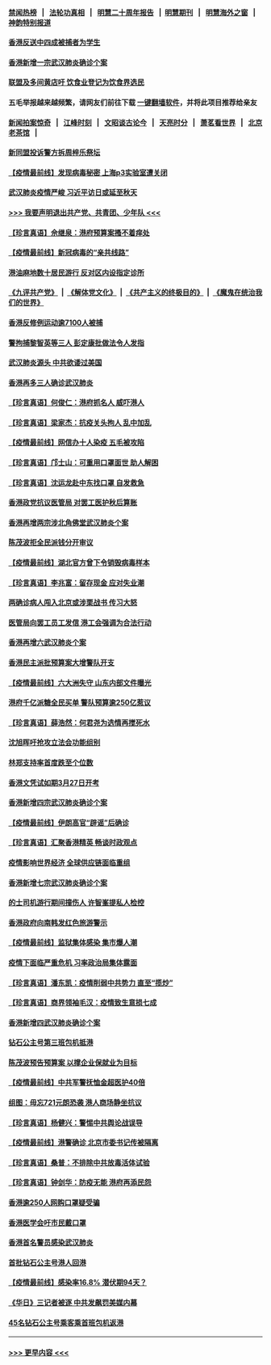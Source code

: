 #### [禁闻热榜](热点新闻.md?=0)  &nbsp;&nbsp;|&nbsp;&nbsp; [法轮功真相](https://github.com/gfw-breaker/truth/blob/master/README.md?=0) &nbsp;&nbsp;|&nbsp;&nbsp; [明慧二十周年报告](https://github.com/gfw-breaker/mh-reports/blob/master/README.md?=0) &nbsp;&nbsp;|&nbsp;&nbsp;[明慧期刊](https://github.com/gfw-breaker/mh-qikan) &nbsp;&nbsp;|&nbsp;&nbsp; [明慧海外之窗](https://github.com/gfw-breaker/mh-news/blob/master/README.md?=0) &nbsp;&nbsp;|&nbsp;&nbsp; [神韵特别报道](https://github.com/gfw-breaker/mh-news/blob/master/shenyun.md?=0)
#### [香港反送中四成被捕者为学生](../pages/nsc415/n11910730.md?t=03031902) 
#### [香港新增一宗武汉肺炎确诊个案](../pages/nsc415/n11910724.md?t=03031902) 
#### [联盟及多间黄店吁 饮食业登记为饮食界选民](../pages/nsc415/n11910718.md?t=03031902) 
#### 五毛举报越来越频繁，请网友们前往下载 [一键翻墙软件](https://github.com/gfw-breaker/ssr-accounts)，并将此项目推荐给亲友
#### [新闻拍案惊奇](https://github.com/gfw-breaker/banned-news/blob/master/pages/link4.md) &nbsp;&nbsp;|&nbsp;&nbsp; [江峰时刻](https://github.com/gfw-breaker/banned-news/blob/master/pages/link4.md) &nbsp;&nbsp;|&nbsp;&nbsp; [文昭谈古论今](https://github.com/gfw-breaker/banned-news/blob/master/pages/link4.md) &nbsp;&nbsp;|&nbsp;&nbsp; [天亮时分](https://github.com/gfw-breaker/banned-news/blob/master/pages/link4.md) &nbsp;&nbsp;|&nbsp;&nbsp; [萧茗看世界](https://github.com/gfw-breaker/banned-news/blob/master/pages/link4.md) &nbsp;&nbsp;|&nbsp;&nbsp; [北京老茶馆](https://github.com/gfw-breaker/banned-news/blob/master/pages/link4.md) &nbsp;&nbsp;|&nbsp;&nbsp; 
#### [新同盟投诉警方拆周梓乐祭坛](../pages/nsc415/n11910707.md?t=03031902) 
#### [【疫情最前线】发现病毒秘密 上海p3实验室遭关闭](../pages/nsc415/n11910640.md?t=03031902) 
#### [武汉肺炎疫情严峻 习近平访日或延至秋天](../pages/nsc415/n11910570.md?t=03031902) 
#### [>>> 我要声明退出共产党、共青团、少年队 <<<](https://github.com/begood0513/goodnews/blob/master/quit/letter.md) 
#### [【珍言真语】佘继泉：港府预算案搔不着痒处](../pages/nsc415/n11910011.md?t=03031902) 
#### [【疫情最前线】新冠病毒的“亲共线路”](../pages/nsc415/n11907734.md?t=03031902) 
#### [港油麻地数十居民游行 反对区内设指定诊所](../pages/nsc415/n11907900.md?t=03031902) 
#### [《九评共产党》](https://github.com/begood0513/9ping.md/blob/master/README.md) &nbsp;|&nbsp; [《解体党文化》](../../../../jtdwh.md/blob/master/README.md)  &nbsp;|&nbsp; [《共产主义的终极目的》](../../../../gczydzjmd.md/blob/master/README.md) &nbsp;|&nbsp; [《魔鬼在统治我们的世界》](../../../../mgztzwmdsj.md/blob/master/README.md) 
#### [香港反修例运动逾7100人被捕](../pages/nsc415/n11907922.md?t=03031902) 
#### [警拘捕黎智英等三人 彭定康批做法令人发指](../pages/nsc415/n11907905.md?t=03031902) 
#### [武汉肺炎源头 中共欲诿过美国](../pages/nsc415/n11907665.md?t=03031902) 
#### [香港再多三人确诊武汉肺炎](../pages/nsc415/n11907846.md?t=03031902) 
#### [【珍言真语】何俊仁：港府抓名人 威吓港人](../pages/nsc415/n11907561.md?t=03031902) 
#### [【珍言真语】梁家杰：抗疫关头拘人 乱中加乱](../pages/nsc415/n11907444.md?t=03031902) 
#### [【疫情最前线】网信办十人染疫 五毛被攻陷](../pages/nsc415/n11903757.md?t=03031902) 
#### [【珍言真语】邝士山：可重用口罩面世 助人解困](../pages/nsc415/n11903875.md?t=03031902) 
#### [【珍言真语】沈运龙赴中东找口罩 自发救急](../pages/nsc415/n11903291.md?t=03031902) 
#### [香港政党抗议医管局 对罢工医护秋后算账](../pages/nsc415/n11901746.md?t=03031902) 
#### [香港再增两宗涉北角佛堂武汉肺炎个案](../pages/nsc415/n11901737.md?t=03031902) 
#### [陈茂波拒全民派钱分开审议](../pages/nsc415/n11901672.md?t=03031902) 
#### [【疫情最前线】湖北官方曾下令销毁病毒样本](../pages/nsc415/n11901518.md?t=03031902) 
#### [【珍言真语】李兆富：留存现金 应对失业潮](../pages/nsc415/n11901448.md?t=03031902) 
#### [两确诊病人闯入北京或涉栗战书 传习大怒](../pages/nsc415/n11901180.md?t=03031902) 
#### [医管局向罢工员工发信 港工会强调为合法行动](../pages/nsc415/n11898870.md?t=03031902) 
#### [香港再增六武汉肺炎个案](../pages/nsc415/n11898843.md?t=03031902) 
#### [香港民主派批预算案大增警队开支](../pages/nsc415/n11898813.md?t=03031902) 
#### [【疫情最前线】六大洲失守 山东内部文件曝光](../pages/nsc415/n11898455.md?t=03031902) 
#### [港府千亿派糖全民买单 警队预算逾250亿惹议](../pages/nsc415/n11898608.md?t=03031902) 
#### [【珍言真语】薛浩然：何君尧为选情再搅死水](../pages/nsc415/n11898269.md?t=03031902) 
#### [沈旭晖吁抢攻立法会功能组别](../pages/nsc415/n11896084.md?t=03031902) 
#### [林郑支持率首度跌至个位数](../pages/nsc415/n11896058.md?t=03031902) 
#### [香港文凭试如期3月27日开考](../pages/nsc415/n11896055.md?t=03031902) 
#### [香港新增四宗武汉肺炎确诊个案](../pages/nsc415/n11896040.md?t=03031902) 
#### [【疫情最前线】伊朗高官“辟谣”后确诊](../pages/nsc415/n11895902.md?t=03031902) 
#### [【珍言真语】汇聚香港精英 畅谈时政观点](../pages/nsc415/n11895733.md?t=03031902) 
#### [疫情影响世界经济 全球供应链面临重组](../pages/nsc415/n11895634.md?t=03031902) 
#### [香港新增七宗武汉肺炎确诊个案](../pages/nsc415/n11893498.md?t=03031902) 
#### [的士司机游行期间撞伤人 许智峯提私人检控](../pages/nsc415/n11893483.md?t=03031902) 
#### [香港政府向南韩发红色旅游警示](../pages/nsc415/n11893398.md?t=03031902) 
#### [【疫情最前线】监狱集体感染 集市爆人潮](../pages/nsc415/n11893181.md?t=03031902) 
#### [疫情下面临严重危机  习率政治局集体露面](../pages/nsc415/n11893305.md?t=03031902) 
#### [【珍言真语】潘东凯：疫情削弱中共势力 直至“揽炒”](../pages/nsc415/n11892866.md?t=03031902) 
#### [【珍言真语】商界领袖毛汉：疫情致生意损七成](../pages/nsc415/n11890348.md?t=03031902) 
#### [香港新增四武汉肺炎确诊个案](../pages/nsc415/n11890610.md?t=03031902) 
#### [钻石公主号第三班包机抵港](../pages/nsc415/n11890645.md?t=03031902) 
#### [陈茂波预告预算案 以撑企业保就业为目标](../pages/nsc415/n11890574.md?t=03031902) 
#### [【疫情最前线】中共军警抚恤金超医护40倍](../pages/nsc415/n11890458.md?t=03031902) 
#### [组图：毋忘721元朗恐袭 港人商场静坐抗议](../pages/nsc415/n11876882.md?t=03031902) 
#### [【珍言真语】杨健兴：警惕中共舆论战误导](../pages/nsc415/n11888131.md?t=03031902) 
#### [【疫情最前线】港警确诊 北京市委书记传被隔离](../pages/nsc415/n11886872.md?t=03031902) 
#### [【珍言真语】桑普：不排除中共放毒活体试验](../pages/nsc415/n11886832.md?t=03031902) 
#### [【珍言真语】钟剑华：防疫无能 港府再添民怨](../pages/nsc415/n11884504.md?t=03031902) 
#### [香港逾250人网购口罩疑受骗](../pages/nsc415/n11884388.md?t=03031902) 
#### [香港医学会吁市民戴口罩](../pages/nsc415/n11884367.md?t=03031902) 
#### [香港首名警员感染武汉肺炎](../pages/nsc415/n11884357.md?t=03031902) 
#### [首批钻石公主号港人回港](../pages/nsc415/n11884333.md?t=03031902) 
#### [【疫情最前线】感染率16.8% 潜伏期94天？](../pages/nsc415/n11884256.md?t=03031902) 
#### [《华日》三记者被逐 中共发飙罚美媒内幕](../pages/nsc415/n11884184.md?t=03031902) 
#### [45名钻石公主号乘客乘首班包机返港](../pages/nsc415/n11881770.md?t=03031902) 

----
#### [ >>> 更早内容 <<< ](../indexes/nsc415-earlier.md)
